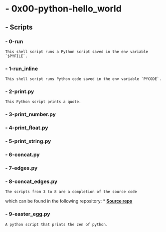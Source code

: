 # - 0x00-python-hello_world

## - Scripts

### - 0-run
	This shell script runs a Python script saved in the env variable `$PYFILE`.
### - 1-run_inline
	This shell script runs Python code saved in the env variable `PYCODE`.
### - 2-print.py
	This Python script prints a quote.
### - 3-print_number.py
### - 4-print_float.py
### - 5-print_string.py
### - 6-concat.py
### - 7-edges.py
### - 8-concat_edges.py
	The scripts from 3 to 8 are a completion of the source code
which can be found in the following repository:
	* **[Source repo](https://github.com/holbertonschool/0x00.py/blob/master)**
### - 9-easter_egg.py
	A python script that prints the zen of python.

